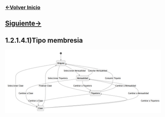 ### [<-Volver Inicio](README.md)
## [Siguiente->](1.2.2.1.md)
## 1.2.1.4.1)Tipo membresia
![](1.2.1.4.1.img.PNG)